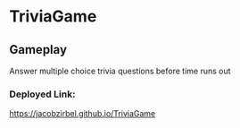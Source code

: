 # TriviaGame

## Gameplay
Answer multiple choice trivia questions before time runs out

### Deployed Link:
https://jacobzirbel.github.io/TriviaGame
